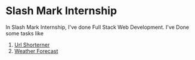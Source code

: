 # Slash Mark Internship 
  In Slash Mark Internship, I've done Full Stack Web Development.
  I've Done some tasks like
  
  1. [Url Shorterner](Url_Shortener)
  2. [Weather Forecast](weather_forecasst)
